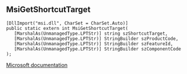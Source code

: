 ## MsiGetShortcutTarget

```
[DllImport("msi.dll", CharSet = CharSet.Auto)]
public static extern int MsiGetShortcutTarget(
   [MarshalAs(UnmanagedType.LPTStr)] string szShortcutTarget,
   [MarshalAs(UnmanagedType.LPTStr)] StringBuilder szProductCode,
   [MarshalAs(UnmanagedType.LPTStr)] StringBuilder szFeatureId,
   [MarshalAs(UnmanagedType.LPTStr)] StringBuilder szComponentCode
);
```

[Microsoft documentation](https://docs.microsoft.com/en-us/windows/win32/api/msi/nf-msi-msigetshortcuttargetw)
